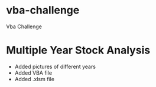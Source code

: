 # vba-challenge
Vba Challenge

# Multiple Year Stock Analysis
+ Added pictures of different years
+ Added VBA file
+ Added .xlsm file
